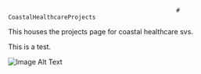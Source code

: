                                                     # CoastalHealthcareProjects
                                                    
This houses the projects page for coastal healthcare svs. 

This is a test. 

<img src="images/Ryan-3.jpg" alt="Image Alt Text">


